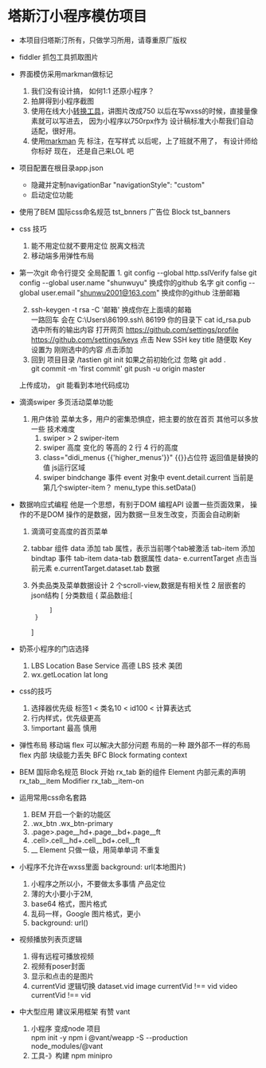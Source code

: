 # 塔斯汀小程序模仿项目

- 本项目归塔斯汀所有，只做学习所用，请尊重原厂版权
- fiddler 抓包工具抓取图片
- 界面模仿采用markman做标记
    1. 我们没有设计搞， 如何1:1 还原小程序？
    2. 拍屏得到小程序截图
    3. 使用在线大小[转换工具](https://www.gaitubao.com/)，讲图片改成750
        以后在写wxss的时候，直接量像素就可以写进去， 因为小程序以750rpx作为
        设计稿标准大小帮我们自动适配，很好用。
    4. 使用[markman](http://www.getmarkman.com/) 先 标注，在写样式
        以后呢，上了班就不用了， 有设计师给你标好
        现在， 还是自己来LOL 吧
- 项目配置在根目录app.json
    - 隐藏并定制navigationBar
        "navigationStyle": "custom"
    - 启动定位功能

- 使用了BEM 国际css命名规范
    tst_bnners 广告位 Block
    tst_banners

- css 技巧
    1. 能不用定位就不要用定位
        脱离文档流
    2. 移动端多用弹性布局

- 第一次git 命令行提交
  全局配置 
  1. 
    git config --global http.sslVerify false
    git config --global user.name "shunwuyu"  换成你的github 名字
    git config --global user.email "shunwu2001@163.com" 换成你的github 注册邮箱

  2.  ssh-keygen -t rsa -C '邮箱'  换成你在上面填的邮箱   
    一路回车   会在 C:\Users\86199\.ssh\       86199 你的目录下
    cat id_rsa.pub   选中所有的输出内容
    打开网页  https://github.com/settings/profile
    https://github.com/settings/keys
    点击 New SSH key
    title 随便取   Key  设置为
    刚刚选中的内容
    点击添加
  3. 回到 项目目录   /tastien
    git init    如果之前初始化过 忽略
    git  add .   
    git  commit -m 'first commit'
    git push -u origin master

    上传成功， git 能看到本地代码成功

- 滴滴swiper 多页活动菜单功能
    1. 用户体验
        菜单太多，用户的密集恐惧症，把主要的放在首页
        其他可以多放一些
        技术难度 
        1. swiper > 2 swiper-item
        2. swiper 高度 变化的   等高的
            2 行
            4 行的高度
        3. class="didi_menus {{'higher_menus'}}"
        {{}}占位符 返回值是替换的值
        js运行区域
        4. swiper bindchange 事件
            event 对象中
            event.detail.current 当前是第几个swipter-item？
            menu_type
            this.setData()
- 数据响应式编程
    他是一个思想，有别于DOM 编程API
    设置一些页面效果， 操作的不是DOM
    操作的是数据，因为数据一旦发生改变，页面会自动刷新
    1. 滴滴可变高度的首页菜单
    2. tabbar 组件
        data 添加 tab 属性，表示当前哪个tab被激活
        tab-item 添加 bindtap 事件
        tab-item data-tab 数据属性 data-
        e.currentTarget 点击当前元素
        e.currentTarget.dataset.tab 数据
    3. 外卖品类及菜单数据设计
        2 个scroll-view,数据是有相关性
        2 层嵌套的json结构
        [ 分类数组
            {
                菜品数组:[
                    
                ]
            }
        ]
- 奶茶小程序的门店选择
    1. LBS Location Base Service
        高德 LBS 技术
        美团
    2. wx.getLocation
        lat long

- css的技巧
    1. 选择器优先级
        标签1 < 类名10 < id100 < 计算表达式
    2. 行内样式，优先级更高
    3. !important 最高 慎用
- 弹性布局
    移动端 flex 可以解决大部分问题
    布局的一种 跟外部不一样的布局
    flex 内部   块级能力丢失 BFC
    Block formating context
- BEM 国际命名规范
    Block 开始 rx_tab 新的组件
    Element 内部元素的声明 rx_tab__item
    Modifier rx_tab__item-on
- 运用常用css命名套路
    1. BEM 开启一个新的功能区
    2. .wx_btn .wx_btn-primary
    3. .page>.page__hd+.page__bd+.page__ft
    4. .cell>.cell__hd+.cell__bd+.cell__ft
    5. __ Element 只做一级，用简单单词 不重复
- 小程序不允许在wxss里面 background: url(本地图片)
    1. 小程序之所以小，不要做太多事情 产品定位
    2. 薄的大小要小于2M,
    3. base64 格式，图片格式
    4. 乱码一样，Google 图片格式，更小
    5. background: url()
- 视频播放列表页逻辑
    1. 得有远程可播放视频
    2. 视频有poser封面
    3. 显示和点击的是图片
    4. currentVid 逻辑切换
        dataset.vid
            image currentVid !== vid
            video currentVid !== vid

- 中大型应用 建议采用框架
    有赞 vant
    1. 小程序 变成node 项目     
    npm init -y 
    npm i @vant/weapp -S --production
    node_modules/@vant
    3. 工具-》构建 npm minipro   